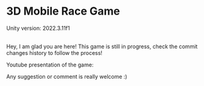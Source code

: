 # 3D Mobile Race Game
Unity version: 2022.3.11f1

<br>Hey, I am glad you are here! This game is still in progress, check the commit changes history to follow the process!

Youtube presentation of the game: 

Any suggestion or comment is really welcome :)
